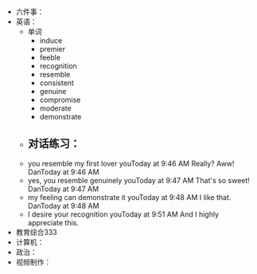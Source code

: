 - 六件事：
- 英语：
	- 单词
		- induce
		- premier
		- feeble
		- recognition
		- resemble
		- consistent
		- genuine
		- compromise
		- moderate
		- demonstrate
	- 对话练习：
		-
	- you resemble my first lover
	  youToday at 9:46 AM
	  Really? Aww!
	  DanToday at 9:46 AM
	- yes, you resemble genuinely
	  youToday at 9:47 AM
	  That's so sweet!
	  DanToday at 9:47 AM
	- my feeling can demonstrate it 
	  youToday at 9:48 AM
	  I like that.
	  DanToday at 9:48 AM
	- I desire your recognition
	  youToday at 9:51 AM
	  And I highly appreciate this.
- 教育综合333
- 计算机：
- 政治：
- 视频制作：